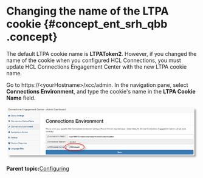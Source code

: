 # Changing the name of the LTPA cookie {#concept_ent_srh_qbb .concept}

The default LTPA cookie name is **LTPAToken2**. However, if you changed the name of the cookie when you configured HCL Connections, you must update HCL Connections Engagement Center with the new LTPA cookie name.

Go to https://<yourHostname\>/xcc/admin. In the navigation pane, select **Connections Environment**, and type the cookie's name in the **LTPA Cookie Name** field.

![Updating the LTPA cookie name](images/lptacookiename.png)

**Parent topic:**[Configuring](../../connectors/icec/cec-inst-configuring.md)

